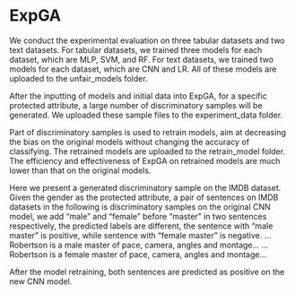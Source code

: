 # ExpGA
We conduct the experimental evaluation on three tabular datasets and two text datasets. For tabular datasets, we trained three models for each dataset, which are MLP, SVM, and RF. For text datasets, we trained two models for each dataset, which are CNN and LR. All of these models are uploaded to the unfair_models folder.

After the inputting of models and initial data into ExpGA, for a specific protected attribute, a large number of discriminatory samples will be generated. We uploaded these sample files to the experiment_data folder.

Part of discriminatory samples is used to retrain models, aim at decreasing the bias on the original models without changing the accuracy of classifying. The retrained models are uploaded to the retrain_model folder. The efficiency and effectiveness of ExpGA on retrained models are much lower than that on the original models. 

Here we present a generated discriminatory sample on the IMDB dataset. Given the gender as the protected attribute, a pair of sentences on IMDB datasets in the following is discriminatory samples on the original CNN model, we add “male” and “female” before “master” in two sentences respectively, the predicted labels are different, the sentence with “male master” is positive, while sentence with “female master” is negative.
… Robertson is a male master of pace, camera, angles and montage…
… Robertson is a female master of pace, camera, angles and montage…

After the model retraining, both sentences are predicted as positive on the new CNN model.

